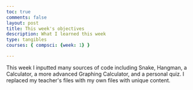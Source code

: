 ```yaml
---
toc: true
comments: false
layout: post
title: This week's objectives 
description: What I learned this week
type: tangibles
courses: { compsci: {week: 1} }

---
```


This week I inputted many sources of code including Snake, Hangman, a Calculator, a more advanced Graphing Calculator, and a personal quiz. I replaced my teacher's files with my own files with unique content.
